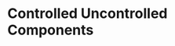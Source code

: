 # Controlled Uncontrolled Components

<!-- Lo que se espera de esta sección:
- El enfoque de Controlled Uncontrolled -->
